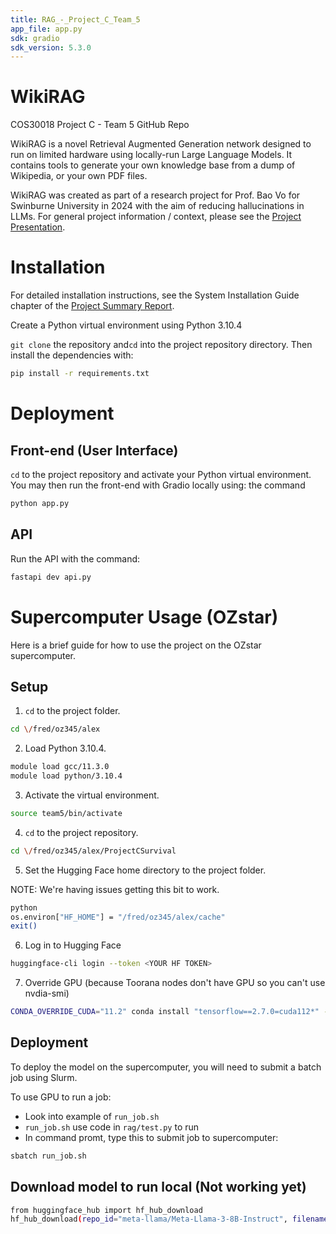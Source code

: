 ```yaml
---
title: RAG_-_Project_C_Team_5
app_file: app.py
sdk: gradio
sdk_version: 5.3.0
---
```

# WikiRAG
COS30018 Project C - Team 5 GitHub Repo

WikiRAG is a novel Retrieval Augmented Generation network designed to run on limited hardware using locally-run Large Language Models.
It contains tools to generate your own knowledge base from a dump of Wikipedia, or your own PDF files.

WikiRAG was created as part of a research project for Prof. Bao Vo for Swinburne University in 2024 with the aim of reducing hallucinations in LLMs.
For general project information / context, please see the [Project Presentation](https://github.com/Alzter/WikiRAG/blob/main/docs/WikiRAG%20-%20Project%20Presentation.pdf).

# Installation
For detailed installation instructions, see the System Installation Guide chapter of the [Project Summary Report](https://github.com/Alzter/WikiRAG/blob/main/docs/WikiRAG%20-%20Project%20Summary%20Report.pdf).

Create a Python virtual environment using Python 3.10.4

`git clone` the repository and`cd` into the project repository directory.
Then install the dependencies with:
```bash
pip install -r requirements.txt
```

# Deployment

## Front-end (User Interface)

`cd` to the project repository and activate your Python virtual environment.
You may then run the front-end with Gradio locally using: the command
```bash
python app.py
```

## API

Run the API with the command:
```bash
fastapi dev api.py
```

# Supercomputer Usage (OZstar)

Here is a brief guide for how to use the project on the OZstar supercomputer.

## Setup

1. `cd` to the project folder.
```bash
cd \/fred/oz345/alex
```

2. Load Python 3.10.4.
```bash
module load gcc/11.3.0
module load python/3.10.4
```

3. Activate the virtual environment.
```bash
source team5/bin/activate
```

4. `cd` to the project repository.
```bash
cd \/fred/oz345/alex/ProjectCSurvival
```

5. Set the Hugging Face home directory to the project folder.

NOTE: We're having issues getting this bit to work.
```bash
python
os.environ["HF_HOME"] = "/fred/oz345/alex/cache"
exit()
```

6. Log in to Hugging Face
```bash
huggingface-cli login --token <YOUR HF TOKEN>
```

7. Override GPU (because Toorana nodes don't have GPU so you can't use nvdia-smi)

```bash
CONDA_OVERRIDE_CUDA="11.2" conda install "tensorflow==2.7.0=cuda112*" -c conda-forge
```

## Deployment

To deploy the model on the supercomputer, you will need to submit a batch job using Slurm.

To use GPU to run a job:
- Look into example of ``run_job.sh``
- ``run_job.sh`` use code in ``rag/test.py`` to run
- In command promt, type this to submit job to supercomputer:

```bash
sbatch run_job.sh
```

## Download model to run local (Not working yet)
```bash
from huggingface_hub import hf_hub_download
hf_hub_download(repo_id="meta-llama/Meta-Llama-3-8B-Instruct", filename="config.json", cache_dir="/fred/oz345/toan/cache/models/Llama3.1")
```
